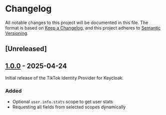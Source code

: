 # Changelog

All notable changes to this project will be documented in this file.
The format is based on [Keep a Changelog](https://keepachangelog.com/en/1.0.0/), and this project adheres
to [Semantic Versioning](https://semver.org/spec/v1.1.0.html).

## [Unreleased]

## [1.0.0] - 2025-04-24

[1.0.0]: https://github.com/mpowr-it/keycloak-tiktok/tree/v1.0.0

Initial release of the TikTok Identity Provider for Keycloak.

### Added

* Optional `user.info.stats` scope to get user stats
* Requesting all fields from selected scopes dynamically

